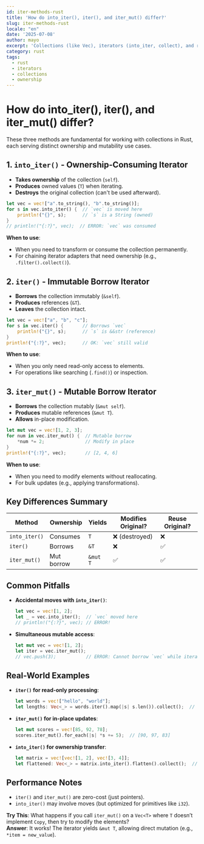 ```yaml
---
id: iter-methods-rust
title: 'How do into_iter(), iter(), and iter_mut() differ?'
slug: iter-methods-rust
locale: "en"
date: '2025-07-08'
author: mayo
excerpt: 'Collections (like Vec), iterators (into_iter, collect), and related concepts'
category: rust
tags:
  - rust
  - iterators
  - collections
  - ownership
---
```


# How do into_iter(), iter(), and iter_mut() differ?

These three methods are fundamental for working with collections in Rust, each serving distinct ownership and mutability use cases.

## 1. `into_iter()` - Ownership-Consuming Iterator

- **Takes ownership** of the collection (`self`).
- **Produces** owned values (`T`) when iterating.
- **Destroys** the original collection (can't be used afterward).

```rust
let vec = vec!["a".to_string(), "b".to_string()];
for s in vec.into_iter() {  // `vec` is moved here
    println!("{}", s);      // `s` is a String (owned)
}
// println!("{:?}", vec);  // ERROR: `vec` was consumed
```

**When to use**:
- When you need to transform or consume the collection permanently.
- For chaining iterator adapters that need ownership (e.g., `.filter().collect()`).

## 2. `iter()` - Immutable Borrow Iterator

- **Borrows** the collection immutably (`&self`).
- **Produces** references (`&T`).
- **Leaves** the collection intact.

```rust
let vec = vec!["a", "b", "c"];
for s in vec.iter() {       // Borrows `vec`
    println!("{}", s);      // `s` is &&str (reference)
}
println!("{:?}", vec);      // OK: `vec` still valid
```

**When to use**:
- When you only need read-only access to elements.
- For operations like searching (`.find()`) or inspection.

## 3. `iter_mut()` - Mutable Borrow Iterator

- **Borrows** the collection mutably (`&mut self`).
- **Produces** mutable references (`&mut T`).
- **Allows** in-place modification.

```rust
let mut vec = vec![1, 2, 3];
for num in vec.iter_mut() {  // Mutable borrow
    *num *= 2;               // Modify in place
}
println!("{:?}", vec);       // [2, 4, 6]
```

**When to use**:
- When you need to modify elements without reallocating.
- For bulk updates (e.g., applying transformations).

## Key Differences Summary

| Method        | Ownership     | Yields     | Modifies Original? | Reuse Original? |
|---------------|---------------|------------|--------------------|-----------------|
| `into_iter()` | Consumes      | `T`        | ❌ (destroyed)      | ❌              |
| `iter()`      | Borrows       | `&T`       | ❌                 | ✅              |
| `iter_mut()`  | Mut borrow    | `&mut T`   | ✅                 | ✅              |

## Common Pitfalls

- **Accidental moves with `into_iter()`**:
  ```rust
  let vec = vec![1, 2];
  let _ = vec.into_iter();  // `vec` moved here
  // println!("{:?}", vec); // ERROR!
  ```

- **Simultaneous mutable access**:
  ```rust
  let mut vec = vec![1, 2];
  let iter = vec.iter_mut();
  // vec.push(3);           // ERROR: Cannot borrow `vec` while iterator exists
  ```

## Real-World Examples

- **`iter()` for read-only processing**:
  ```rust
  let words = vec!["hello", "world"];
  let lengths: Vec<_> = words.iter().map(|s| s.len()).collect();  // [5, 5]
  ```

- **`iter_mut()` for in-place updates**:
  ```rust
  let mut scores = vec![85, 92, 78];
  scores.iter_mut().for_each(|s| *s += 5);  // [90, 97, 83]
  ```

- **`into_iter()` for ownership transfer**:
  ```rust
  let matrix = vec![vec![1, 2], vec![3, 4]];
  let flattened: Vec<_> = matrix.into_iter().flatten().collect();  // [1, 2, 3, 4]
  ```

## Performance Notes

- `iter()` and `iter_mut()` are zero-cost (just pointers).
- `into_iter()` may involve moves (but optimized for primitives like `i32`).

**Try This**: What happens if you call `iter_mut()` on a `Vec<T>` where `T` doesn’t implement `Copy`, then try to modify the elements?  
**Answer**: It works! The iterator yields `&mut T`, allowing direct mutation (e.g., `*item = new_value`).
